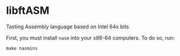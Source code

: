 # libftASM
Tasting Assembly language based on Intel 64x bits

First, you must install `nasm` into your x86-64 computers. To do so, run:

`make nasmins`

